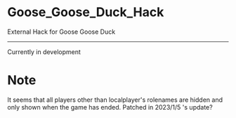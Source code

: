 # Goose_Goose_Duck_Hack
External Hack for Goose Goose Duck

---
Currently in development

# Note
It seems that all players other than localplayer's rolenames are hidden and only shown when the game has ended. Patched in 2023/1/5 's update?
